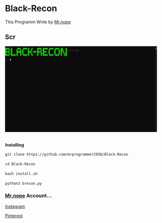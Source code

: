# Black-Recon

This Programm Write by [Mr.nope](https://github.com/mrprogrammer2938)
<br>

## Scr
<a href="https://github.com/mrprogrammer2938/Black-Recon" >
  <img src="https://github.com/mrprogrammer2938/Black-Recon/blob/master/Scr/Black-Recon-Logo.png"> </a>
<br><br>

**Installing**
```
git clone https://github.com/mrprogrammer2938/Black-Recon

cd Black-Recon

bash install.sh

python3 brecon.py
```

### [Mr.nope](https://github.com/mrprogrammer2938) Account...

[Instagram](https://instagram.com/mr.programmer2938)

[Pinterest](https://www.pinterest.com/mrprogrammer2938)
